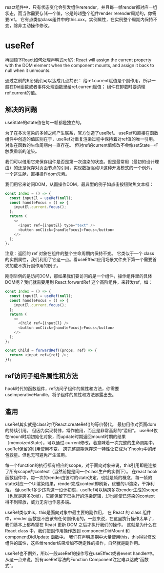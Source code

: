 
react组件中，只有状态变化会引发组件rerender，并且每一帧render都对应一组状态，而当你需要存储一个值，它是跨越整个组件render rerender周期的，你需要ref。
它有点类似class组件中的this.xxx。实例属性，在实例整个周期内保持不变，除非主动操作修改。

# useRef

再回顾下React如何处理声明式ref的:
React will assign the current property with the DOM element when the component mounts, and assign it back to null when it unmounts.

通过之前的知识我们可以达成几点共识：
给ref.current赋值是个副作用，所以一般在Did函数或者事件处理函数里给ref.current赋值；
组件在卸载时要清理ref.current的值。

## 解决的问题
useState的state值在每一帧都是独立的。

为了在多次渲染的多帧之间产生联系，官方创造了useRef。
useRef和直接在函数组件中创造的值区别在于，useRef对重复渲染过程中保持着对ref值的唯一引用。对象在函数的生命周期内一直存在。
但对ref的current值修改不会像setState一样触发重新的渲染。

我们可以借用它来保存组件是否是第一次渲染的状态。但是最常用（最初的设计理由）的还是保存对页面节点的引用，实现数据驱动UI这种开发模式的一个例外，一个逃生舱，直接操作dom元素。

我们用它来访问DOM，从而操作DOM，最典型的例子如点击按钮聚焦文本框：

```js
const Index = () => {
  const inputEl = useRef(null);
  const handleFocus = () => {
    inputEl.current.focus();
  };
  return (
    <>
      <input ref={inputEl} type="text" />
      <button onClick={handleFocus}>Focus</button>
    </>
  );
};
```

注意：返回的 ref 对象在组件的整个生命周期内保持不变。
它类似于一个 class 的实例属性，我们利用了它这一点。看useEffect应用场景文件夹下第一个需要首次加载不执行副作用的例子。

刚刚举例的是访问DOM，那如果我们要访问的是一个组件，操作组件里的具体DOM呢？我们就需要用到 React.forwardRef 这个高阶组件，来转发ref，如：

```js
const Index = () => {
  const inputEl = useRef(null);
  const handleFocus = () => {
    inputEl.current.focus();
  };
  return (
    <>
      <Child ref={inputEl} />
      <button onClick={handleFocus}>Focus</button>
    </>
  );
};

const Child = forwardRef((props, ref) => {
  return <input ref={ref} />;
});
```

## ref访问子组件属性和方法
hook时代的函数组件，ref访问子组件的属性和方法，你需要useImperativeHandle，将子组件的属性和方法暴露出去。

## 滥用
useRef其实就是class时代React.createRef()的等价替代。
最初用作对页面dom的持续引用。
但因为实现特殊，常作他用，而且是非常高频的“滥用”。
useRef仅在mount时期初始化对象，而update时期返回mount时期的结果（memoizedState），可以通过.current修改，着意味着一次完整的生命周期中，useRef保留的引用使用不变。
跨完整周期保存这一特性让它成为了hooks中的闭包救星。但也无可避免产生滥用。

每一个function的执行都有相应的scope，对于面向对象来说，this引用即是连接了所有scope的context（当然前提是同一个class生产的实例下）。
在react hook函数组件中，每一次的render由彼时的state决定，也就是帧的概念，每一帧的state对应一个UI渲染结果，render完成context即刷新，优雅的UI渲染，干净利落。
但useRef多少违背这一设计初衷，useRef可以横跨多次render生成的scope（也就是跨多次帧），它能保留下已执行的渲染逻辑，却也能使已渲染的context得不到释放，威力无穷也作恶多端。

useRef类似this，this是面向对象中最主要的副作用，
在 React 的 class 组件中，render 函数是不应该有任何副作用的。一般来说，在这里执行操作太早了，我们基本上都希望在 React 更新 DOM 之后才执行我们的操作。
这就是为什么在 React class 中，我们把副作用操作放到 componentDidMount 和 componentDidUpdate 函数中。
我们在声明周期中大量使用this，this得以修改组件的属性，这些给render结果增加不确定性的操作，自然就是副作用。

useRef也不例外，所以一般useRef的操作写在useEffect或者event handler中。从这一点来说，拥有useRef写法的Function Component注定难以达成“函数式”。

